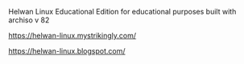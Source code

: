 Helwan Linux Educational Edition for educational purposes 
built with archiso v 82 

https://helwan-linux.mystrikingly.com/


https://helwan-linux.blogspot.com/
